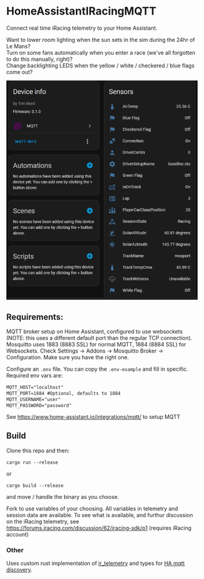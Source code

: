 # HomeAssistantIRacingMQTT

Connect real time iRacing telemetry to your Home Assistant.    

Want to lower room lighting when the sun sets in the sim during the 24hr of Le Mans?  
Turn on some fans automatically when you enter a race (we've all forgotten to do this manually, right)?  
Change backlighting LEDS when the yellow / white / checkered / blue flags come out?


![alt text](doc/HairMQTT.png)

## Requirements:

MQTT broker setup on Home Assistant, configured to use websockets (NOTE: this uses a different default port than the regular TCP connection). Mosquitto
uses 1883 (8883 SSL) for normal MQTT, 1884 (8884 SSL) for Websockets.  Check Settings -> Addons -> Mosquitto Broker -> Configuration.  Make sure you have the right one.

Configure an `.env` file. You can copy the `.env-example` and fill in specific.  
Required env vars are:
```
MQTT_HOST="localhost"
MQTT_PORT=1884 #Optional, defaults to 1884
MQTT_USERNAME="user"
MQTT_PASSWORD="password"
```

See https://www.home-assistant.io/integrations/mqtt/ to setup MQTT  

## Build

Clone this repo and then:
```
cargo run --release
```
or 
```
cargo build --release
```
and move / handle the binary as you choose.

Fork to use variables of your choosing.  All variables in telemetry and session data are available.  To see what is available, and furthur discussion on the iRacing telemetry, see https://forums.iracing.com/discussion/62/iracing-sdk/p1 (requires iRacing account)

### Other
Uses custom rust implementation of [ir_telemetry](https://github.com/TimLikesTacos/ir_telemetry) and types for [HA mqtt discovery](https://github.com/TimLikesTacos/ha_mqtt).  